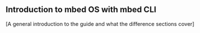 ## Introduction to mbed OS with mbed CLI

[A general introduction to the guide and what the difference sections cover]
